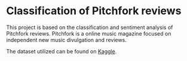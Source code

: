 # Classification of Pitchfork reviews

This project is based on the classification and sentiment analysis of Pitchfork reviews. Pitchfork is a online music magazine focused on independent new music divulgation and reviews.

The dataset utilized can be found on [Kaggle](https://www.kaggle.com/bcyphers/pitchfork-reviews).
